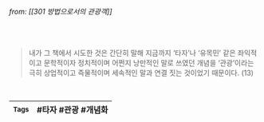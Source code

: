 
###### from: [[301 방법으로서의 관광객]]

<br/>

> 내가 그 책에서 시도한 것은 간단히 말해 지금까지 ‘타자’나 ‘유목민’ 같은 좌익적이고 문학적이자 정치적이며 어쩐지 낭만적인 말로 쓰였던 개념을 ‘관광’이라는 극히 상업적이고 즉물적이며 세속적인 말과 연결 짓는 것이었기 때문이다. (13)

<br/>

| <small> Tags </small> | #타자  #관광  #개념화 |
| --- | --- |

